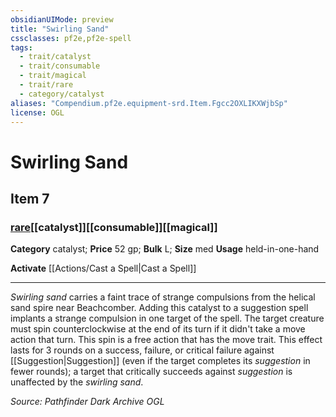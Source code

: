 ```yaml
---
obsidianUIMode: preview
title: "Swirling Sand"
cssclasses: pf2e,pf2e-spell
tags:
  - trait/catalyst
  - trait/consumable
  - trait/magical
  - trait/rare
  - category/catalyst
aliases: "Compendium.pf2e.equipment-srd.Item.Fgcc2OXLIKXWjbSp"
license: OGL
---
```

# Swirling Sand
## Item 7
### [rare](rare.md "Rare Rarity Trait")[[catalyst]][[consumable]][[magical]]

**Category** catalyst; 
**Price** 52 gp; 
**Bulk** L; **Size** med
**Usage** held-in-one-hand

**Activate** [[Actions/Cast a Spell|Cast a Spell]]

* * *

_Swirling sand_ carries a faint trace of strange compulsions from the helical sand spire near Beachcomber. Adding this catalyst to a suggestion spell implants a strange compulsion in one target of the spell. The target creature must spin counterclockwise at the end of its turn if it didn't take a move action that turn. This spin is a free action that has the move trait. This effect lasts for 3 rounds on a success, failure, or critical failure against [[Suggestion|Suggestion]] (even if the target completes its _suggestion_ in fewer rounds); a target that critically succeeds against _suggestion_ is unaffected by the _swirling sand_.

*Source: Pathfinder Dark Archive*
*OGL*